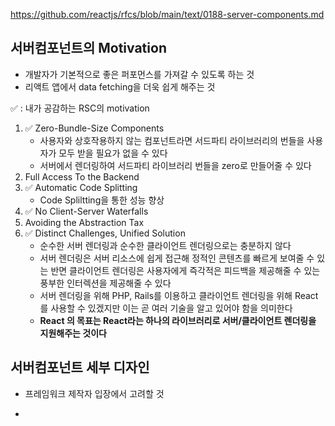 https://github.com/reactjs/rfcs/blob/main/text/0188-server-components.md
## 서버컴포넌트의 Motivation
- 개발자가 기본적으로 좋은 퍼포먼스를 가져갈 수 있도록 하는 것
- 리액트 앱에서 data fetching을 더욱 쉽게 해주는 것

✅ : 내가 공감하는 RSC의 motivation

1. ✅ Zero-Bundle-Size Components
	- 사용자와 상호작용하지 않는 컴포넌트라면 서드파티 라이브러리의 번들을 사용자가 모두 받을 필요가 없을 수 있다
	- 서버에서 렌더링하여 서드파티 라이브러리 번들을 zero로 만들어줄 수 있다
2. Full Access To the Backend
3. ✅ Automatic Code Splitting
	- Code Spliltting을 통한 성능 향상
4. ✅ No Client-Server Waterfalls
5. Avoiding the Abstraction Tax
6. ✅ Distinct Challenges, Unified Solution
	- 순수한 서버 렌더링과 순수한 클라이언트 렌더링으로는 충분하지 않다
	- 서버 렌더링은 서버 리소스에 쉽게 접근해 정적인 콘텐츠를 빠르게 보여줄 수 있는 반면 클라이언트 렌더링은 사용자에게 즉각적은 피드백을 제공해줄 수 있는 풍부한 인터렉션을 제공해줄 수 있다
	- 서버 렌더링을 위해 PHP, Rails를 이용하고 클라이언트 렌더링을 위해 React를 사용할 수 있겠지만 이는 곧 여러 기술을 알고 있어야 함을 의미한다
	- **React 의 목표는 React라는 하나의 라이브러리로 서버/클라이언트 렌더링을 지원해주는 것이다**

## 서버컴포넌트 세부 디자인
- 프레임워크 제작자 입장에서 고려할 것

- 